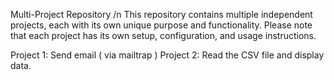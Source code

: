 Multi-Project Repository /n
This repository contains multiple independent projects, each with its own unique purpose and functionality.
Please note that each project has its own setup, configuration, and usage instructions.

Project 1: Send email ( via mailtrap )
Project 2: Read the CSV file and display data.
